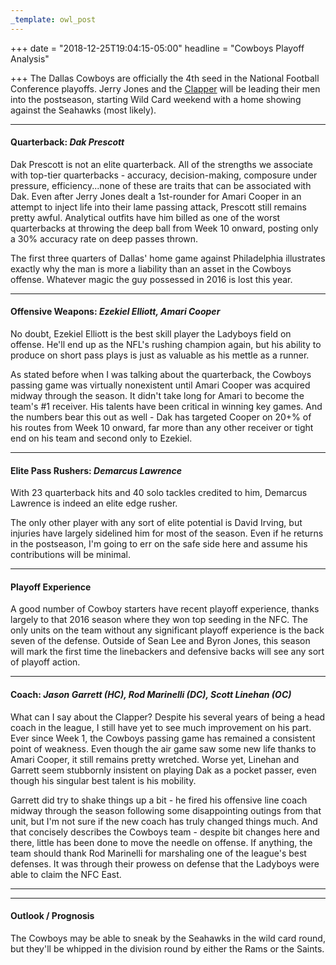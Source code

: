 ```yaml
---
_template: owl_post
---
```



+++
date = "2018-12-25T19:04:15-05:00"
headline = "Cowboys Playoff Analysis"

+++
The Dallas Cowboys are officially the 4th seed in the National Football Conference playoffs. Jerry Jones and the [Clapper](https://media.giphy.com/media/SGWqZBe0hCj3nlr0Dn/giphy.gif) will be leading their men into the postseason, starting Wild Card weekend with a home showing against the Seahawks (most likely).

***

#### Quarterback: _Dak Prescott_

Dak Prescott is not an elite quarterback. All of the strengths we associate with top-tier quarterbacks - accuracy, decision-making, composure under pressure, efficiency...none of these are traits that can be associated with Dak. Even after Jerry Jones dealt a 1st-rounder for Amari Cooper in an attempt to inject life into their lame passing attack, Prescott still remains pretty awful. Analytical outfits have him billed as one of the worst quarterbacks at throwing the deep ball from Week 10 onward, posting only a 30% accuracy rate on deep passes thrown.

The first three quarters of Dallas' home game against Philadelphia illustrates exactly why the man is more a liability than an asset in the Cowboys offense. Whatever magic the guy possessed in 2016 is lost this year.

***

#### Offensive Weapons: _Ezekiel Elliott, Amari Cooper_

No doubt, Ezekiel Elliott is the best skill player the Ladyboys field on offense. He'll end up as the NFL's rushing champion again, but his ability to produce on short pass plays is just as valuable as his mettle as a runner.

As stated before when I was talking about the quarterback, the Cowboys passing game was virtually nonexistent until Amari Cooper was acquired midway through the season. It didn't take long for Amari to become the team's #1 receiver. His talents have been critical in winning key games. And the numbers bear this out as well - Dak has targeted Cooper on 20+% of his routes from Week 10 onward, far more than any other receiver or tight end on his team and second only to Ezekiel.

***

#### Elite Pass Rushers: _Demarcus Lawrence_

With 23 quarterback hits and 40 solo tackles credited to him, Demarcus Lawrence is indeed an elite edge rusher.

The only other player with any sort of elite potential is David Irving, but injuries have largely sidelined him for most of the season. Even if he returns in the postseason, I'm going to err on the safe side here and assume his contributions will be minimal.

***

#### Playoff Experience

A good number of Cowboy starters have recent playoff experience, thanks largely to that 2016 season where they won top seeding in the NFC. The only units on the team without any significant playoff experience is the back seven of the defense. Outside of Sean Lee and Byron Jones, this season will mark the first time the linebackers and defensive backs will see any sort of playoff action.

***

#### Coach: _Jason Garrett (HC), Rod Marinelli (DC), Scott Linehan (OC)_

What can I say about the Clapper? Despite his several years of being a head coach in the league, I still have yet to see much improvement on his part. Ever since Week 1, the Cowboys passing game has remained a consistent point of weakness. Even though the air game saw some new life thanks to Amari Cooper, it still remains pretty wretched. Worse yet, Linehan and Garrett seem stubbornly insistent on playing Dak as a pocket passer, even though his singular best talent is his mobility.

Garrett did try to shake things up a bit - he fired his offensive line coach midway through the season following some disappointing outings from that unit, but I'm not sure if the new coach has truly changed things much. And that concisely describes the Cowboys team - despite bit changes here and there, little has been done to move the needle on offense. If anything, the team should thank Rod Marinelli for marshaling one of the league's best defenses. It was through their prowess on defense that the Ladyboys were able to claim the NFC East.

***

***

#### Outlook / Prognosis

The Cowboys may be able to sneak by the Seahawks in the wild card round, but they'll be whipped in the division round by either the Rams or the Saints.
